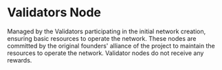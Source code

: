 # Validators Node

Managed by the Validators participating in the initial network creation, ensuring basic resources to operate the network. These nodes are committed by the original founders' alliance of the project to maintain the resources to operate the network. Validator nodes do not receive any rewards.

